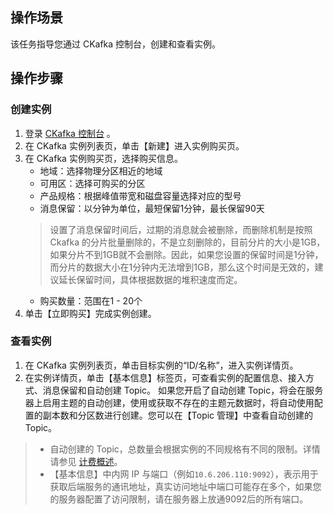 ## 操作场景
该任务指导您通过 CKafka 控制台，创建和查看实例。

## 操作步骤
### 创建实例
1. 登录 [CKafka 控制台](https://console.cloud.tencent.com/ckafka) 。
2. 在 CKafka 实例列表页，单击【新建】进入实例购买页。
3. 在 CKafka 实例购买页，选择购买信息。
	- 地域：选择物理分区相近的地域
	- 可用区：选择可购买的分区
	- 产品规格：根据峰值带宽和磁盘容量选择对应的型号
	- 消息保留：以分钟为单位，最短保留1分钟，最长保留90天
	>设置了消息保留时间后，过期的消息就会被删除，而删除机制是按照 Ckafka 的分片批量删除的，不是立刻删除的，目前分片的大小是1GB，如果分片不到1GB就不会删除。因此，如果您设置的保留时间是1分钟，而分片的数据大小在1分钟内无法增到1GB，那么这个时间是无效的，建议延长保留时间，具体根据数据的堆积速度而定。
	- 购买数量：范围在1 - 20个
4. 单击【立即购买】完成实例创建。


### 查看实例
1. 在 CKafka 实例列表页，单击目标实例的“ID/名称”，进入实例详情页。
2. 在实例详情页，单击【基本信息】标签页，可查看实例的配置信息、接入方式、消息保留和自动创建 Topic。
如果您开启了自动创建 Topic，将会在服务器上启用主题的自动创建，使用或获取不存在的主题元数据时，将自动使用配置的副本数和分区数进行创建。您可以在【Topic 管理】中查看自动创建的 Topic。
> 
>- 自动创建的 Topic，总数量会根据实例的不同规格有不同的限制。详情请参见 [计费概述](https://intl.cloud.tencent.com/document/product/597/11745)。
>- 【基本信息】中内网 IP 与端口（例如`10.6.206.110:9092`），表示用于获取后端服务的通讯地址，真实访问地址中端口可能存在多个，如果您的服务器配置了访问限制，请在服务器上放通9092后的所有端口。

